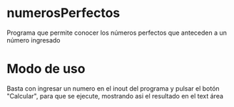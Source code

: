 # numerosPerfectos
Programa que permite conocer los números perfectos que anteceden a un número ingresado

# Modo de uso
Basta con ingresar un numero en el inout del programa y pulsar el botón "Calcular", para que se ejecute,
mostrando asi el resultado en el text área

